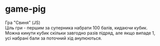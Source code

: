 # game-pig
Гра "Свиня" (JS)<br>
Ціль гри - першим за суперника набрати 100 балів, кидаючи кубик. Можна кинути кубик скільки завгодно разів підряд, але  якщо випаде 1, усі набрані бали за поточний хід анулюються.
